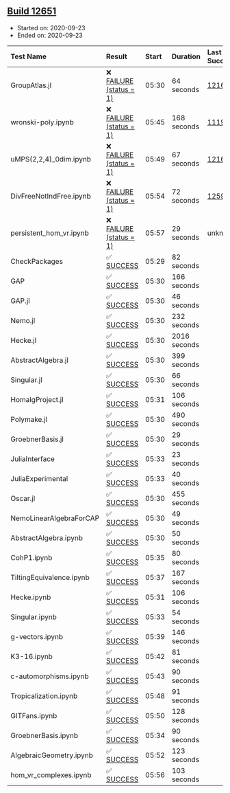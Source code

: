 ## [Build 12651](https://oscarci.mathematik.uni-kl.de/job/oscar/12651/)

* Started on: 2020-09-23
* Ended on: 2020-09-23

| Test Name    | Result | Start | Duration | Last Success | First Failure |
|:-------------|:-------|:------|:---------|:-------------|:--------------|
| GroupAtlas.jl | ❌ [FAILURE (status = 1)](https://oscarci.mathematik.uni-kl.de/job/oscar/12651/artifact/logs/build-12651/GroupAtlas.jl.log) | 05:30 | 64 seconds | [12167](https://oscarci.mathematik.uni-kl.de/job/oscar/12167/) | [12168](https://oscarci.mathematik.uni-kl.de/job/oscar/12168/) |
| wronski-poly.ipynb | ❌ [FAILURE (status = 1)](https://oscarci.mathematik.uni-kl.de/job/oscar/12651/artifact/logs/build-12651/wronski-poly.ipynb.log) | 05:45 | 168 seconds | [11192](https://oscarci.mathematik.uni-kl.de/job/oscar/11192/) | [11193](https://oscarci.mathematik.uni-kl.de/job/oscar/11193/) |
| uMPS(2,2,4)_0dim.ipynb | ❌ [FAILURE (status = 1)](https://oscarci.mathematik.uni-kl.de/job/oscar/12651/artifact/logs/build-12651/uMPS-2-2-4-_0dim.ipynb.log) | 05:49 | 67 seconds | [12167](https://oscarci.mathematik.uni-kl.de/job/oscar/12167/) | [12168](https://oscarci.mathematik.uni-kl.de/job/oscar/12168/) |
| DivFreeNotIndFree.ipynb | ❌ [FAILURE (status = 1)](https://oscarci.mathematik.uni-kl.de/job/oscar/12651/artifact/logs/build-12651/DivFreeNotIndFree.ipynb.log) | 05:54 | 72 seconds | [12594](https://oscarci.mathematik.uni-kl.de/job/oscar/12594/) | [12595](https://oscarci.mathematik.uni-kl.de/job/oscar/12595/) |
| persistent_hom_vr.ipynb | ❌ [FAILURE (status = 1)](https://oscarci.mathematik.uni-kl.de/job/oscar/12651/artifact/logs/build-12651/persistent_hom_vr.ipynb.log) | 05:57 | 29 seconds | unknown | unknown |
| CheckPackages | ✅ [SUCCESS](https://oscarci.mathematik.uni-kl.de/job/oscar/12651/artifact/logs/build-12651/CheckPackages.log) | 05:29 | 82 seconds |  |  |
| GAP | ✅ [SUCCESS](https://oscarci.mathematik.uni-kl.de/job/oscar/12651/artifact/logs/build-12651/GAP.log) | 05:30 | 166 seconds |  |  |
| GAP.jl | ✅ [SUCCESS](https://oscarci.mathematik.uni-kl.de/job/oscar/12651/artifact/logs/build-12651/GAP.jl.log) | 05:30 | 46 seconds |  |  |
| Nemo.jl | ✅ [SUCCESS](https://oscarci.mathematik.uni-kl.de/job/oscar/12651/artifact/logs/build-12651/Nemo.jl.log) | 05:30 | 232 seconds |  |  |
| Hecke.jl | ✅ [SUCCESS](https://oscarci.mathematik.uni-kl.de/job/oscar/12651/artifact/logs/build-12651/Hecke.jl.log) | 05:30 | 2016 seconds |  |  |
| AbstractAlgebra.jl | ✅ [SUCCESS](https://oscarci.mathematik.uni-kl.de/job/oscar/12651/artifact/logs/build-12651/AbstractAlgebra.jl.log) | 05:30 | 399 seconds |  |  |
| Singular.jl | ✅ [SUCCESS](https://oscarci.mathematik.uni-kl.de/job/oscar/12651/artifact/logs/build-12651/Singular.jl.log) | 05:30 | 66 seconds |  |  |
| HomalgProject.jl | ✅ [SUCCESS](https://oscarci.mathematik.uni-kl.de/job/oscar/12651/artifact/logs/build-12651/HomalgProject.jl.log) | 05:31 | 106 seconds |  |  |
| Polymake.jl | ✅ [SUCCESS](https://oscarci.mathematik.uni-kl.de/job/oscar/12651/artifact/logs/build-12651/Polymake.jl.log) | 05:30 | 490 seconds |  |  |
| GroebnerBasis.jl | ✅ [SUCCESS](https://oscarci.mathematik.uni-kl.de/job/oscar/12651/artifact/logs/build-12651/GroebnerBasis.jl.log) | 05:30 | 29 seconds |  |  |
| JuliaInterface | ✅ [SUCCESS](https://oscarci.mathematik.uni-kl.de/job/oscar/12651/artifact/logs/build-12651/JuliaInterface.log) | 05:33 | 23 seconds |  |  |
| JuliaExperimental | ✅ [SUCCESS](https://oscarci.mathematik.uni-kl.de/job/oscar/12651/artifact/logs/build-12651/JuliaExperimental.log) | 05:33 | 40 seconds |  |  |
| Oscar.jl | ✅ [SUCCESS](https://oscarci.mathematik.uni-kl.de/job/oscar/12651/artifact/logs/build-12651/Oscar.jl.log) | 05:30 | 455 seconds |  |  |
| NemoLinearAlgebraForCAP | ✅ [SUCCESS](https://oscarci.mathematik.uni-kl.de/job/oscar/12651/artifact/logs/build-12651/NemoLinearAlgebraForCAP.log) | 05:30 | 49 seconds |  |  |
| AbstractAlgebra.ipynb | ✅ [SUCCESS](https://oscarci.mathematik.uni-kl.de/job/oscar/12651/artifact/logs/build-12651/AbstractAlgebra.ipynb.log) | 05:30 | 50 seconds |  |  |
| CohP1.ipynb | ✅ [SUCCESS](https://oscarci.mathematik.uni-kl.de/job/oscar/12651/artifact/logs/build-12651/CohP1.ipynb.log) | 05:35 | 80 seconds |  |  |
| TiltingEquivalence.ipynb | ✅ [SUCCESS](https://oscarci.mathematik.uni-kl.de/job/oscar/12651/artifact/logs/build-12651/TiltingEquivalence.ipynb.log) | 05:37 | 167 seconds |  |  |
| Hecke.ipynb | ✅ [SUCCESS](https://oscarci.mathematik.uni-kl.de/job/oscar/12651/artifact/logs/build-12651/Hecke.ipynb.log) | 05:31 | 106 seconds |  |  |
| Singular.ipynb | ✅ [SUCCESS](https://oscarci.mathematik.uni-kl.de/job/oscar/12651/artifact/logs/build-12651/Singular.ipynb.log) | 05:33 | 54 seconds |  |  |
| g-vectors.ipynb | ✅ [SUCCESS](https://oscarci.mathematik.uni-kl.de/job/oscar/12651/artifact/logs/build-12651/g-vectors.ipynb.log) | 05:39 | 146 seconds |  |  |
| K3-16.ipynb | ✅ [SUCCESS](https://oscarci.mathematik.uni-kl.de/job/oscar/12651/artifact/logs/build-12651/K3-16.ipynb.log) | 05:42 | 81 seconds |  |  |
| c-automorphisms.ipynb | ✅ [SUCCESS](https://oscarci.mathematik.uni-kl.de/job/oscar/12651/artifact/logs/build-12651/c-automorphisms.ipynb.log) | 05:43 | 90 seconds |  |  |
| Tropicalization.ipynb | ✅ [SUCCESS](https://oscarci.mathematik.uni-kl.de/job/oscar/12651/artifact/logs/build-12651/Tropicalization.ipynb.log) | 05:48 | 91 seconds |  |  |
| GITFans.ipynb | ✅ [SUCCESS](https://oscarci.mathematik.uni-kl.de/job/oscar/12651/artifact/logs/build-12651/GITFans.ipynb.log) | 05:50 | 128 seconds |  |  |
| GroebnerBasis.ipynb | ✅ [SUCCESS](https://oscarci.mathematik.uni-kl.de/job/oscar/12651/artifact/logs/build-12651/GroebnerBasis.ipynb.log) | 05:34 | 90 seconds |  |  |
| AlgebraicGeometry.ipynb | ✅ [SUCCESS](https://oscarci.mathematik.uni-kl.de/job/oscar/12651/artifact/logs/build-12651/AlgebraicGeometry.ipynb.log) | 05:52 | 123 seconds |  |  |
| hom_vr_complexes.ipynb | ✅ [SUCCESS](https://oscarci.mathematik.uni-kl.de/job/oscar/12651/artifact/logs/build-12651/hom_vr_complexes.ipynb.log) | 05:56 | 103 seconds |  |  |
